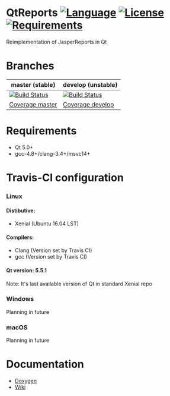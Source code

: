 # QtReports [![Language](https://img.shields.io/badge/language-C++11-blue.svg)](https://github.com/PO-31/QtReports/search?l=cpp) [![License](https://img.shields.io/badge/license-MIT-blue.svg)](https://github.com/PO-31/QtReports/blob/master/LICENSE.txt) [![Requirements](https://img.shields.io/badge/requirements-Qt5-red.svg)](https://github.com/PO-31/QtReports/blob/master/CMakeLists.txt)
Reimplementation of JasperReports in Qt

Branches
========

master (stable) | develop (unstable)
--------------- | ------------------
[![Build Status](https://api.travis-ci.org/PO-31/QtReports-OLD.svg?branch=master)](https://travis-ci.org/PO-31/QtReports-OLD)| [![Build Status](https://api.travis-ci.org/PO-31/QtReports-OLD.svg?branch=develop)](https://travis-ci.org/PO-31/QtReports-OLD)
 | [Coverage master](http://po-31.github.io/QtReports-OLD/master/) | [Coverage develop](http://po-31.github.io/QtReports-OLD/develop/)

# Requirements
+ Qt 5.0+
+ gcc-4.8+/clang-3.4+/msvc14+

# Travis-CI configuration
### Linux
#### Distibutive:
 + Xenial (Ubuntu 16.04 LST)
#### Compilers:
 + Clang (Version set by Travis CI)
 + gcc (Version set by Travis CI)
#### Qt version: 5.5.1
Note: It's last available version of Qt in standard Xenial repo

### Windows
Planning in future

### macOS
Planning in future


# Documentation
* [Doxygen](http://po-31.github.io/)
* [Wiki](https://github.com/PO-31/QtReports-OLD/wiki)
